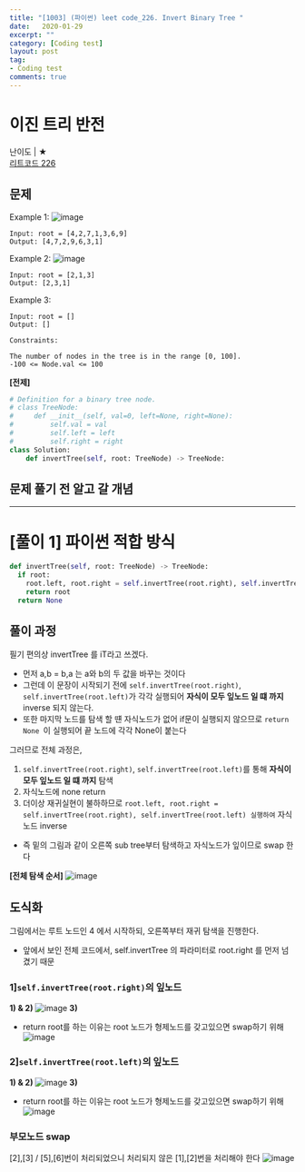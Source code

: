 ```yaml
---
title: "[1003] (파이썬) leet code_226. Invert Binary Tree "
date:   2020-01-29
excerpt: ""
category: [Coding test]
layout: post
tag:
- Coding test
comments: true
---
```


# 이진 트리 반전
난이도 | ★       
[리트코드 226](ttps://leetcode.com/problems/invert-binary-tree/)



## 문제

Example 1:
![image](https://user-images.githubusercontent.com/76824611/123665122-f0a2bb00-d872-11eb-8973-a22f430c906d.png)
```
Input: root = [4,2,7,1,3,6,9]
Output: [4,7,2,9,6,3,1]
```
Example 2:
![image](https://user-images.githubusercontent.com/76824611/123665154-f6989c00-d872-11eb-8467-22a69f8354e7.png)
```
Input: root = [2,1,3]
Output: [2,3,1]
```


Example 3:
```
Input: root = []
Output: []
```

```
Constraints:

The number of nodes in the tree is in the range [0, 100].
-100 <= Node.val <= 100
```


**[전제]**   
```python
# Definition for a binary tree node.
# class TreeNode:
#     def __init__(self, val=0, left=None, right=None):
#         self.val = val
#         self.left = left
#         self.right = right
class Solution:
    def invertTree(self, root: TreeNode) -> TreeNode:
```        


## 문제 풀기 전 알고 갈 개념


----

# [풀이 1] 파이썬 적합 방식
```python
def invertTree(self, root: TreeNode) -> TreeNode:
  if root:
    root.left, root.right = self.invertTree(root.right), self.invertTree(root.left) 
    return root 
  return None
```

## 풀이 과정 
필기 편의상 invertTree 를 iT라고 쓰겠다.      
* 먼저 a,b = b,a 는 a와 b의 두 값을 바꾸는 것이다    
* 그런데 이 문장이 시작되기 전에 ```self.invertTree(root.right)```, ```self.invertTree(root.left)```가 각각 실행되어 **자식이 모두 잎노드 일 떄 까지** inverse 되지 않는다.      
* 또한 마지막 노드를 탐색 할 떈 자식노드가 없어 if문이 실행되지 않으므로  ```return None ```이 실행되어 끝 노드에 각각 None이 붙는다       

그러므로 전체 과정은,       
1) ```self.invertTree(root.right)```, ```self.invertTree(root.left)```를 통해 **자식이 모두 잎노드 일 떄 까지** 탐색
2) 자식노드에 none return       
3) 더이상 재귀실현이 불하하므로  ```root.left, root.right = self.invertTree(root.right), self.invertTree(root.left) 실행하여``` 자식 노드 inverse     
* 즉 밑의 그림과 같이 오른쪽 sub tree부터 탐색하고 자식노드가 잎이므로 swap 한다       

**[전체 탐색 순서]**
![image](https://user-images.githubusercontent.com/76824611/123688354-daa1f400-d88c-11eb-81bb-6aa0dea3fa0d.png)


## 도식화

그림에서는 루트 노드인 4 에서 시작하되, 오른쪽부터 재귀 탐색을 진행한다.            
* 앞에서 보인 전체 코드에서, self.invertTree 의 파라미터로 root.right 를 먼저 넘겼기 때문    


### 1]```self.invertTree(root.right)```의 잎노드
**1) & 2)**
![image](https://user-images.githubusercontent.com/76824611/123681681-1042df00-d885-11eb-9e03-6ab0026d3938.png)
**3)**     
* return root를 하는 이유는 root 노드가 형제노드를 갖고있으면 swap하기 위해
![image](https://user-images.githubusercontent.com/76824611/123684771-d8d63180-d888-11eb-90ab-f0743996e35a.png)

### 2]```self.invertTree(root.left)```의 잎노드  
**1) & 2)**
![image](https://user-images.githubusercontent.com/76824611/123681695-133dcf80-d885-11eb-805d-2e8e66c82642.png)
**3)**     
* return root를 하는 이유는 root 노드가 형제노드를 갖고있으면 swap하기 위해
![image](https://user-images.githubusercontent.com/76824611/123686588-eab8d400-d88a-11eb-94b2-754e5f075317.png)

### 부모노드 swap
[2],[3] / [5],[6]번이 처리되었으니 처리되지 않은 [1],[2]번을 처리해야 한다 
![image](https://user-images.githubusercontent.com/76824611/123687289-b5f94c80-d88b-11eb-832f-e064690980d4.png)








